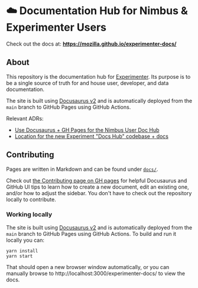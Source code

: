 # ☁️ Documentation Hub for Nimbus & Experimenter Users

Check out the docs at: **https://mozilla.github.io/experimenter-docs/**

## About

This repository is the documentation hub for [Experimenter](https://github.com/mozilla/experimenter). Its purpose is to be a single source of truth for and house user, developer, and data documentation.

The site is built using [Docusaurus v2](https://v2.docusaurus.io/) and is automatically deployed from the `main` branch to GitHub Pages using GitHub Actions.

Relevant ADRs:

- [Use Docusaurus + GH Pages for the Nimbus User Doc Hub](https://github.com/mozilla/experimenter/blob/main/app/experimenter/docs/adrs/0005-doc-hub.md)
- [Location for the new Experiment "Docs Hub" codebase + docs](https://github.com/mozilla/experimenter/blob/main/app/experimenter/docs/adrs/0006-doc-hub-repo.md)

## Contributing

Pages are written in Markdown and can be found under [`docs/`](/docs).

Check out [the Contributing page on GH pages](https://v2.docusaurus.io/) for helpful Docusaurus and GitHub UI tips to learn how to create a new document, edit an existing one, and/or how to adjust the sidebar. You don't have to check out the repository locally to contribute.

### Working locally

The site is built using [Docusaurus v2](https://v2.docusaurus.io/) and is automatically deployed from the `main` branch to GitHub Pages using GitHub Actions. To build and run it locally you can:

```
yarn install
yarn start
```

That should open a new browser window automatically, or you can manually browse to http://localhost:3000/experimenter-docs/ to view the docs.
